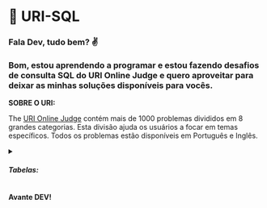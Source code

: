 # :rocket: URI-SQL
### Fala Dev, tudo bem? :v: <br><br> Bom, estou aprendendo a programar e estou fazendo desafios de consulta SQL do URI Online Judge e quero aproveitar para deixar as minhas soluções disponíveis para vocês. 

**SOBRE O URI:**

The <a href="https://www.urionlinejudge.com.br/judge/pt/login" target="_blank">URI Online Judge</a> contém mais de 1000 problemas divididos em 8 grandes categorias. Esta divisão ajuda os usuários a focar em temas específicos. Todos os problemas estão disponíveis em Português e Inglês.

<details><summary><h5>Tabelas:<h5></summary>
<ul>
<li><a href="https://github.com/PedroHBO/URI-SQL/blob/main/2602.sql" target="_blank">Desafio 2602</a></li>
<li><a href="https://github.com/PedroHBO/URI-SQL/blob/main/2603.sql" target="_blank">Desafio 2603</a></li>
<li><a href="https://github.com/PedroHBO/URI-SQL/blob/main/2604.sql" target="_blank">Desafio 2604</a></li>
<li><a href="https://github.com/PedroHBO/URI-SQL/blob/main/2605.sql" target="_blank">Desafio 2605</a></li>
<li><a href="https://github.com/PedroHBO/URI-SQL/blob/main/2606.sql" target="_blank">Desafio 2606</a></li>
<li><a href="https://github.com/PedroHBO/URI-SQL/blob/main/2607.sql" target="_blank">Desafio 2607</a></li>
<li><a href="https://github.com/PedroHBO/URI-SQL/blob/main/2608.sql" target="_blank">Desafio 2608</a></li>
<li><a href="https://github.com/PedroHBO/URI-SQL/blob/main/2609.sql" target="_blank">Desafio 2609</a></li>
<li><a href="https://github.com/PedroHBO/URI-SQL/blob/main/2610.sql" target="_blank">Desafio 2610</a></li>
<li><a href="https://github.com/PedroHBO/URI-SQL/blob/main/2611.sql" target="_blank">Desafio 2611</a></li>
<li><a href="https://github.com/PedroHBO/URI-SQL/blob/main/2613.sql" target="_blank">Desafio 2613</a></li>
<li><a href="https://github.com/PedroHBO/URI-SQL/blob/main/2615.sql" target="_blank">Desafio 2615</a></li>
<li><a href="https://github.com/PedroHBO/URI-SQL/blob/main/2616.sql" target="_blank">Desafio 2616</a></li>
<li><a href="https://github.com/PedroHBO/URI-SQL/blob/main/2618.sql" target="_blank">Desafio 2618</a></li>
<li><a href="https://github.com/PedroHBO/URI-SQL/blob/main/2619.sql" target="_blank">Desafio 2619</a></li>
<li><a href="https://github.com/PedroHBO/URI-SQL/blob/main/2620.sql" target="_blank">Desafio 2620</a></li>
<li><a href="https://github.com/PedroHBO/URI-SQL/blob/main/2621.sql" target="_blank">Desafio 2621</a></li>
<li><a href="https://github.com/PedroHBO/URI-SQL/blob/main/2622.sql" target="_blank">Desafio 2622</a></li>
<li><a href="https://github.com/PedroHBO/URI-SQL/blob/main/2623.sql" target="_blank">Desafio 2623</a></li>
<li><a href="https://github.com/PedroHBO/URI-SQL/blob/main/2624.sql" target="_blank">Desafio 2624</a></li>
<li><a href="https://github.com/PedroHBO/URI-SQL/blob/main/2625.sql" target="_blank">Desafio 2625</a></li>
<li><a href="https://github.com/PedroHBO/URI-SQL/blob/main/2637.sql" target="_blank">Desafio 2637</a></li>
</ul>
</details>

**Avante DEV!**
